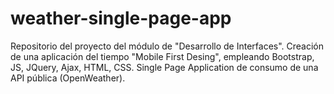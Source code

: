# weather-single-page-app
Repositorio del proyecto del módulo de "Desarrollo de Interfaces". Creación de una aplicación del tiempo "Mobile First Desing", empleando Bootstrap, JS, JQuery, Ajax, HTML, CSS. Single Page Application de consumo de una API pública (OpenWeather).

